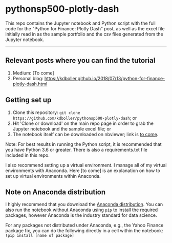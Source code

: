 # pythonsp500-plotly-dash
This repo contains the Jupyter notebook and Python script with the full code for the "Python for Finance:  Plotly Dash" post, as well as the excel file initially read in as the sample portfolio and the csv files generated from the Jupyter notebook.

---

## Relevant posts where you can find the tutorial

1. Medium: [To come]
2. Personal blog:  https://kdboller.github.io/2018/07/13/python-for-finance-plotly-dash.html

## Getting set up

1. Clone this repository:  ``git clone https://github.com/kdboller/pythonsp500-plotly-dash``; or 
2. Hit 'Clone or download' on the main repo page in order to grab the Jupyter notebook and the sample excel file; or
3. The notebook itself can be downloaded on nbviewer; link is [to come]().

Note:  For best results in running the Python script, it is recommended that you have Python 3.6 or greater.  There is also a requirements.txt file included in this repo.

I also recommend setting up a virtual environment.  I manage all of my virtual environments with Anaconda.  Here [to come] is an explanation on how to set up virtual environments within Anaconda.

## Note on Anaconda distribution

I highly recommend that you download the [Anaconda distribution](https://www.anaconda.com/download/).  You can also run the notebook without Anaconda using ``pip`` to install the required packages, however Anaconda is the industry standard for data science.

For any packages not distributed under Anaconda, e.g., the Yahoo Finance package fix, you can do the following directly in a cell within the notebook:
``!pip install [name of package]``
